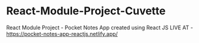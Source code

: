 # React-Module-Project-Cuvette
React Module Project - Pocket Notes App created using React JS
LIVE AT - https://pocket-notes-app-reactjs.netlify.app/